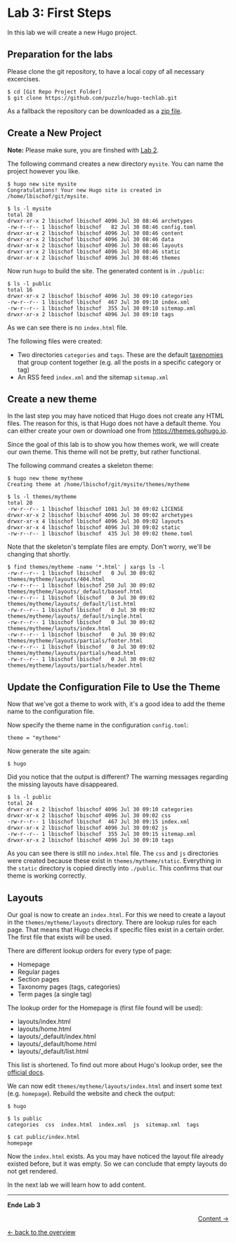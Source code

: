# Lab 3: First Steps

In this lab we will create a new Hugo project.

## Preparation for the labs

Please clone the git repository, to have a local copy of all necessary excercises.

```
$ cd [Git Repo Project Folder]
$ git clone https://github.com/puzzle/hugo-techlab.git
```

As a fallback the repository can be downloaded as a [zip file](https://github.com/puzzle/hugo-techlab/archive/master.zip).

## Create a New Project

**Note:** Please make sure, you are finshed with [Lab 2](02_cli.md).

The following command creates a new directory `mysite`. You can name the project however you like.
```
$ hugo new site mysite
Congratulations! Your new Hugo site is created in /home/lbischof/git/mysite.

$ ls -l mysite
total 28
drwxr-xr-x 2 lbischof lbischof 4096 Jul 30 08:46 archetypes
-rw-r--r-- 1 lbischof lbischof   82 Jul 30 08:46 config.toml
drwxr-xr-x 2 lbischof lbischof 4096 Jul 30 08:46 content
drwxr-xr-x 2 lbischof lbischof 4096 Jul 30 08:46 data
drwxr-xr-x 2 lbischof lbischof 4096 Jul 30 08:46 layouts
drwxr-xr-x 2 lbischof lbischof 4096 Jul 30 08:46 static
drwxr-xr-x 2 lbischof lbischof 4096 Jul 30 08:46 themes
```

Now run `hugo` to build the site. The generated content is in `./public`:
```
$ ls -l public
total 16
drwxr-xr-x 2 lbischof lbischof 4096 Jul 30 09:10 categories
-rw-r--r-- 1 lbischof lbischof  467 Jul 30 09:10 index.xml
-rw-r--r-- 1 lbischof lbischof  355 Jul 30 09:10 sitemap.xml
drwxr-xr-x 2 lbischof lbischof 4096 Jul 30 09:10 tags
```
As we can see there is no `index.html` file.

The following files were created:
 - Two directories `categories` and `tags`. These are the default [taxenomies](https://gohugo.io/content-management/taxonomies/) that group content together (e.g. all the posts in a specific category or tag)
 - An RSS feed `index.xml` and the sitemap `sitemap.xml`

## Create a new theme

In the last step you may have noticed that Hugo does not create any HTML files. The reason for this, is that Hugo does not have a default theme. You can either create your own or download one from https://themes.gohugo.io.

Since the goal of this lab is to show you how themes work, we will create our own theme. This theme will not be pretty, but rather functional.

The following command creates a skeleton theme:
```
$ hugo new theme mytheme
Creating theme at /home/lbischof/git/mysite/themes/mytheme

$ ls -l themes/mytheme
total 20
-rw-r--r-- 1 lbischof lbischof 1081 Jul 30 09:02 LICENSE
drwxr-xr-x 2 lbischof lbischof 4096 Jul 30 09:02 archetypes
drwxr-xr-x 4 lbischof lbischof 4096 Jul 30 09:02 layouts
drwxr-xr-x 4 lbischof lbischof 4096 Jul 30 09:02 static
-rw-r--r-- 1 lbischof lbischof  435 Jul 30 09:02 theme.toml
```
Note that the skeleton's template files are empty. Don't worry, we'll be changing that shortly.
```
$ find themes/mytheme -name '*.html' | xargs ls -l
-rw-r--r-- 1 lbischof lbischof   0 Jul 30 09:02 themes/mytheme/layouts/404.html
-rw-r--r-- 1 lbischof lbischof 250 Jul 30 09:02 themes/mytheme/layouts/_default/baseof.html
-rw-r--r-- 1 lbischof lbischof   0 Jul 30 09:02 themes/mytheme/layouts/_default/list.html
-rw-r--r-- 1 lbischof lbischof   0 Jul 30 09:02 themes/mytheme/layouts/_default/single.html
-rw-r--r-- 1 lbischof lbischof   0 Jul 30 09:02 themes/mytheme/layouts/index.html
-rw-r--r-- 1 lbischof lbischof   0 Jul 30 09:02 themes/mytheme/layouts/partials/footer.html
-rw-r--r-- 1 lbischof lbischof   0 Jul 30 09:02 themes/mytheme/layouts/partials/head.html
-rw-r--r-- 1 lbischof lbischof   0 Jul 30 09:02 themes/mytheme/layouts/partials/header.html
```

## Update the Configuration File to Use the Theme

Now that we've got a theme to work with, it's a good idea to add the theme name to the configuration file.

Now specify the theme name in the configuration `config.toml`:
```
theme = "mytheme"
```

Now generate the site again:
```
$ hugo
```
Did you notice that the output is different? The warning messages regarding the missing layouts have disappeared.

```
$ ls -l public
total 24
drwxr-xr-x 2 lbischof lbischof 4096 Jul 30 09:10 categories
drwxr-xr-x 2 lbischof lbischof 4096 Jul 30 09:02 css
-rw-r--r-- 1 lbischof lbischof  467 Jul 30 09:15 index.xml
drwxr-xr-x 2 lbischof lbischof 4096 Jul 30 09:02 js
-rw-r--r-- 1 lbischof lbischof  355 Jul 30 09:15 sitemap.xml
drwxr-xr-x 2 lbischof lbischof 4096 Jul 30 09:10 tags
```
As you can see there is still no `index.html` file. The `css` and `js` directories were created because these exist in `themes/mytheme/static`. Everything in the `static` directory is copied directly into `./public`. This confirms that our theme is working correctly.

## Layouts

Our goal is now to create an `index.html`. For this we need to create a layout in the `themes/mytheme/layouts` directory. There are lookup rules for each page. That means that Hugo checks if specific files exist in a certain order. The first file that exists will be used.

There are different lookup orders for every type of page:
 - Homepage
 - Regular pages
 - Section pages
 - Taxonomy pages (tags, categories)
 - Term pages (a single tag)

The lookup order for the Homepage is (first file found will be used):
 - layouts/index.html
 - layouts/home.html
 - layouts/_default/index.html
 - layouts/_default/home.html
 - layouts/_default/list.html

This list is shortened. To find out more about Hugo's lookup order, see the [official docs](https://gohugo.io/templates/lookup-order/).

We can now edit `themes/mytheme/layouts/index.html` and insert some text (e.g. `homepage`).
Rebuild the website and check the output:
```
$ hugo

$ ls public
categories  css  index.html  index.xml  js  sitemap.xml  tags

$ cat public/index.html
homepage
```
Now the `index.html` exists. As you may have noticed the layout file already existed before, but it was empty. So we can conclude that empty layouts do not get rendered.

In the next lab we will learn how to add content.

---

**Ende Lab 3**

<p width="100px" align="right"><a href="04_content.md">Content →</a></p>

[← back to the overview](../README.md)
